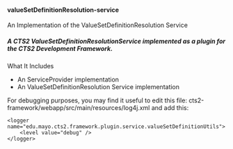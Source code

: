 #### valueSetDefinitionResolution-service

An Implementation of the ValueSetDefinitionResolution Service


##### A CTS2 ValueSetDefinitionResolutionService implemented as a plugin for the CTS2 Development Framework.


What It Includes


* An ServiceProvider implementation
* An ValueSetDefinitionResolution Service implementation


For debugging purposes, you may find it useful to edit this file: cts2-framework/webapp/src/main/resources/log4j.xml
and add this:

	<logger name="edu.mayo.cts2.framework.plugin.service.valueSetDefinitionUtils">
		<level value="debug" />
	</logger>
